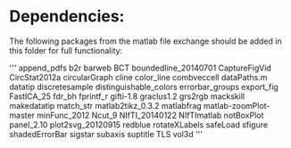 # Dependencies:

The following packages from the matlab file exchange should be added in this folder for full functionality:

'''
append_pdfs
b2r
barweb
BCT
boundedline_20140701
CaptureFigVid
CircStat2012a
circularGraph
cline
color_line
combveccell
dataPaths.m
datatip
discretesample
distinguishable_colors
errorbar_groups
export_fig
FastICA_25
fdr_bh
fprintf_r
gifti-1.8
graclus1.2
grs2rgb
mackskill
makedatatip
match_str
matlab2tikz_0.3.2
matlabfrag
matlab-zoomPlot-master
minFunc_2012
Ncut_9
NIfTI_20140122
NIfTImatlab
notBoxPlot
panel_2.10
plot2svg_20120915
redblue
rotateXLabels
safeLoad
sfigure
shadedErrorBar
sigstar
subaxis
suptitle
TLS
vol3d
'''